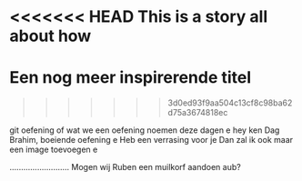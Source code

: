 <<<<<<< HEAD
This is a story all about how
=======
# Een nog meer inspirerende titel
>>>>>>> 3d0ed93f9aa504c13cf8c98ba62d75a3674818ec

git oefening of wat we een oefening noemen deze dagen e
hey ken
Dag Brahim, boeiende oefening e
Heb een verrasing voor je
Dan zal ik ook maar een image toevoegen e

..........................
Mogen wij Ruben een muilkorf aandoen aub?
